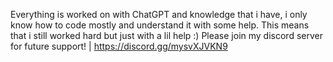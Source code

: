 Everything is worked on with ChatGPT and knowledge that i have, i only know how to code mostly and understand it with some help.
This means that i still worked hard but just with a lil help :) 
Please join my discord server for future support!
| https://discord.gg/mysvXJVKN9
